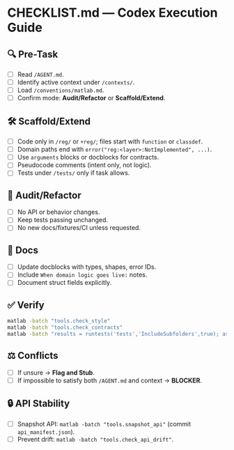 # CHECKLIST.md — Codex Execution Guide

## 🔍 Pre-Task
- [ ] Read `/AGENT.md`.
- [ ] Identify active context under `/contexts/`.
- [ ] Load `/conventions/matlab.md`.
- [ ] Confirm mode: **Audit/Refactor** or **Scaffold/Extend**.

## 🛠️ Scaffold/Extend
- [ ] Code only in `/reg/` or `+reg/`; files start with `function` or `classdef`.
- [ ] Domain paths end with `error("reg:<layer>:NotImplemented", ...)`.
- [ ] Use `arguments` blocks or docblocks for contracts.
- [ ] Pseudocode comments (intent only, not logic).
- [ ] Tests under `/tests/` only if task allows.

## 🧹 Audit/Refactor
- [ ] No API or behavior changes.
- [ ] Keep tests passing unchanged.
- [ ] No new docs/fixtures/CI unless requested.

## 📑 Docs
- [ ] Update docblocks with types, shapes, error IDs.
- [ ] Include `When domain logic goes live:` notes.
- [ ] Document struct fields explicitly.

## ✅ Verify
```bash
matlab -batch "tools.check_style"
matlab -batch "tools.check_contracts"
matlab -batch "results = runtests('tests','IncludeSubfolders',true); assertSuccess(results)"
```

## ⚖️ Conflicts
- [ ] If unsure → **Flag and Stub**.
- [ ] If impossible to satisfy both `/AGENT.md` and context → **BLOCKER**.

## 🔒 API Stability
- [ ] Snapshot API: `matlab -batch "tools.snapshot_api"` (commit `api_manifest.json`).
- [ ] Prevent drift: `matlab -batch "tools.check_api_drift"`.
